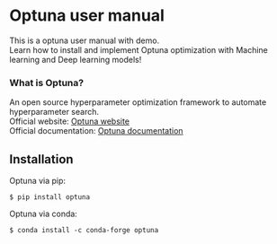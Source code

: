 # Optuna user manual
This is a optuna user manual with demo.<br>
Learn how to install and implement Optuna optimization with Machine learning and Deep learning models!

### What is Optuna?
  An open source hyperparameter optimization framework to automate hyperparameter search. 
  <br>Official website: [Optuna website](https://optuna.org)
  <br>Official documentation: [Optuna documentation](https://optuna.readthedocs.io/en/stable/)
    
## Installation
Optuna via pip:
```
$ pip install optuna
```
Optuna via conda:
```
$ conda install -c conda-forge optuna
```
